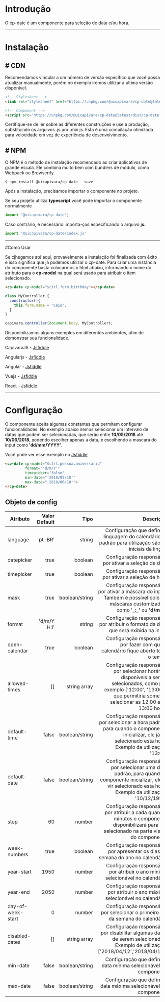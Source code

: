 # Introdução

O cp-date é um componente para seleção de data e/ou hora.

------
# Instalação

## # CDN
Recomendamos vincular a um número de versão específico que você possa atualizar manualmente, porém no exemplo iremos utilizar a ultima versão disponível.
```html
<!-- Stylesheet -->
<link rel="stylesheet" href="https://unpkg.com/@uicapivara/cp-date@latest/dist/cp-date.min.css">

<!-- Component -->
<script src="https://unpkg.com/@uicapivara/cp-date@latest/dist/cp-date.min.js"></script>
```
Certifique-se de ler sobre as diferentes construções e use a produção, substituindo os arquivos .js por .min.js. Esta é uma compilação otimizada para velocidade em vez de experiência de desenvolvimento.

## # NPM
O NPM é o método de instalação recomendado ao criar aplicativos de grande escala. Ele combina muito bem com bundlers de módulo, como Webpack ou Browserify.

```shell
$ npm install @uicapivara/cp-date --save
```
Após a instalação, precisamos importar o componente no projeto.

Se seu projeto utiliza **typescript** você pode importar o componente normalmente
```javascript
import '@uicapivara/cp-date';
```

Caso contrário, é necessário importa-ços especificando o arquivo **js**.
```javascript
import '@uicapivara/cp-date/index.js'
```

------
#Como Usar

Se cjhegamos até aqui, provavelmente a instalação foi finalizada com êxito e isso significa que já podemos utilizar o cp-date. Para criar uma instância do componente basta colocarmos o html abaixo, informando o nome do atributo para o **cp-model** na qual será usado para atribuir o item selecionado. 

```html
<cp-date cp-model="$ctrl.form.birthday"></cp-date>
```

```javascript
class MyController {
  constructor(){
    this.form.name = 'Caio';
  }
}

capivara.controller(document.body, MyController);
```

Disponibilizamos alguns exemplos em diferentes ambientes, afim de demonstrar sua funcionalidade.

CapivaraJS - [Jsfiddle](https://jsfiddle.net/dsd46pq6/8/) 

Angularjs - [Jsfiddle](https://jsfiddle.net/t0b8xxfj/31/)

Angular - [Jsfiddle](https://jsfiddle.net/1hk7knwq/3665/)

Vuejs - [Jsfiddle](http://jsfiddle.net/td4v7qqd/83/)

React - [Jsfiddle](http://jsfiddle.net/td4v7qqd/84/)

------

# Configuração

O componente aceita algumas constantes que permitem configurar funcionalidades. No exemplo abaixo iremos selecionar um intervalo de datas que podem ser selecionadas, que serão entre **10/05/2018** até **10/06/2018**, podendo escolher apenas a data, e escolhendo a mascara do input como **'dd/mm/YYYY'**.

Você pode ver esse exemplo no [Jsfiddle](https://jsfiddle.net/dsd46pq6/9/)

```html
<cp-date cp-model="$ctrl.pessoa.aniversario" 
         format="'d/m/Y'" 
         timepicker="false" 
         min-date="'2018/05/10'"
         max-date="'2018/06/10'">
</cp-date>
```

## Objeto de config
| Atributo| Valor Default      | Tipo          | Descrição |
| ---------------- |----------------:| -------:|---------:|
| language | 'pt-BR' | string | Configuração que define a linguagem do calendário. O padrão para utilização são as iniciais da língua|
| datepicker | true | boolean | Configuração responsável por ativar a seleção de data |
| timepicker | true | boolean | Configuração responsável por ativar a seleção de hora |
| mask | true | boolean/string | Configuração responsável por ativar a máscara do input. Também é possível colocar máscaras customizadas, como **'\__:\__'** ou **'d/m/Y'** |
| format | 'd/m/Y H:i' | string | Configuração responsável por atribuir o formato da data que será exibida na input|
| open-calendar | true | boolean | Configuração responsável por fazer com que o calendário fique aberto todo o tempo |
| allowed-times | [] | string array | Configuração responsável por selecionar horários disponíveis a serem selecionados, como por exemplo ['12:00', '13:00'], que permitiria somente selecionar as 12:00 e as 13:00 horas |
| default-time | false | boolean/string | Configuração responsável por selecionar a hora padrão, para quando o componente inicializar, ele já vir selecionado esta hora. Exemplo da utilização: '13:00' |
| default-date | false | boolean/string | Configuração responsável por selecionar uma data padrão, para quando o componente inicializar, ele já vir selecionado esta hora. Exemplo da utilização: '10/12/1993' |
| step | 60 | number | Configuração responsável por atribuir a cada quantos minutos o componente disponibilizará para ser selecionado na parte visual do componente|
| week-numbers | true | boolean | Configuração responsável por apresentar os dias da semana do ano no calendário |
| year-start | 1950 | number | Configuração responsável por atribuir o ano mínimo selecionável no calendário | 
| year-end | 2050 | number | Configuração responsável por atribuir o ano máximo selecionável no calendário |
| day-of-week-start | 0 | number | Configuração responsável por selecionar o primeiro dia da semana do calendário |
| disabled-dates | [] | string array | Configuração responsável por disabilitar algumas datas de serem selecionadas. Exemplo de utilização: ['2018/04/12','2018/04/11'] |
| min-date | false | boolean/string | Configuração que define a data mínima selecionável no componente |
| max-date | false | boolean/string | Configuração que define a data máxima selecionável no componente |